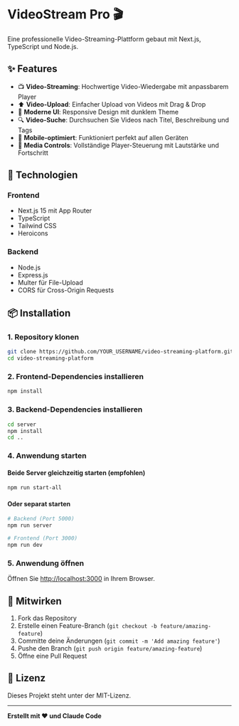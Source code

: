 # VideoStream Pro 🎬

Eine professionelle Video-Streaming-Plattform gebaut mit Next.js, TypeScript und Node.js.

## ✨ Features

- 📺 **Video-Streaming**: Hochwertige Video-Wiedergabe mit anpassbarem Player
- ⬆️ **Video-Upload**: Einfacher Upload von Videos mit Drag & Drop
- 🎨 **Moderne UI**: Responsive Design mit dunklem Theme
- 🔍 **Video-Suche**: Durchsuchen Sie Videos nach Titel, Beschreibung und Tags
- 📱 **Mobile-optimiert**: Funktioniert perfekt auf allen Geräten
- 🎵 **Media Controls**: Vollständige Player-Steuerung mit Lautstärke und Fortschritt

## 🚀 Technologien

### Frontend
- Next.js 15 mit App Router
- TypeScript
- Tailwind CSS
- Heroicons

### Backend
- Node.js
- Express.js
- Multer für File-Upload
- CORS für Cross-Origin Requests

## 📦 Installation

### 1. Repository klonen
```bash
git clone https://github.com/YOUR_USERNAME/video-streaming-platform.git
cd video-streaming-platform
```

### 2. Frontend-Dependencies installieren
```bash
npm install
```

### 3. Backend-Dependencies installieren
```bash
cd server
npm install
cd ..
```

### 4. Anwendung starten

#### Beide Server gleichzeitig starten (empfohlen)
```bash
npm run start-all
```

#### Oder separat starten
```bash
# Backend (Port 5000)
npm run server

# Frontend (Port 3000)
npm run dev
```

### 5. Anwendung öffnen
Öffnen Sie [http://localhost:3000](http://localhost:3000) in Ihrem Browser.

## 🤝 Mitwirken

1. Fork das Repository
2. Erstelle einen Feature-Branch (`git checkout -b feature/amazing-feature`)
3. Committe deine Änderungen (`git commit -m 'Add amazing feature'`)
4. Pushe den Branch (`git push origin feature/amazing-feature`)
5. Öffne eine Pull Request

## 📄 Lizenz

Dieses Projekt steht unter der MIT-Lizenz.

---

**Erstellt mit ❤️ und Claude Code**